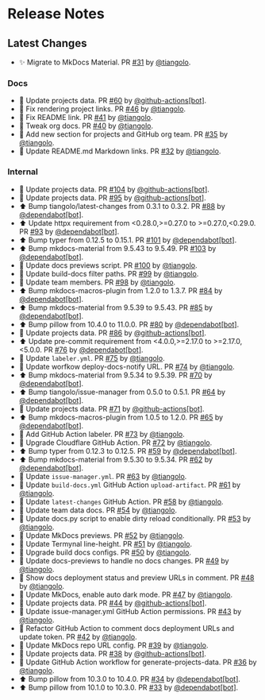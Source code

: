 # Release Notes

## Latest Changes

* ✨ Migrate to MkDocs Material. PR [#31](https://github.com/tiangolo/tiangolo.com/pull/31) by [@tiangolo](https://github.com/tiangolo).

### Docs

* 🔧 Update projects data. PR [#60](https://github.com/tiangolo/tiangolo.com/pull/60) by [@github-actions[bot]](https://github.com/apps/github-actions).
* 📝 Fix rendering project links. PR [#46](https://github.com/tiangolo/tiangolo.com/pull/46) by [@tiangolo](https://github.com/tiangolo).
* 📝 Fix README link. PR [#41](https://github.com/tiangolo/tiangolo.com/pull/41) by [@tiangolo](https://github.com/tiangolo).
* 📝 Tweak org docs. PR [#40](https://github.com/tiangolo/tiangolo.com/pull/40) by [@tiangolo](https://github.com/tiangolo).
* 📝 Add new section for projects and GitHub org team. PR [#35](https://github.com/tiangolo/tiangolo.com/pull/35) by [@tiangolo](https://github.com/tiangolo).
* 📝 Update README.md Markdown links. PR [#32](https://github.com/tiangolo/tiangolo.com/pull/32) by [@tiangolo](https://github.com/tiangolo).

### Internal

* 🔧 Update projects data. PR [#104](https://github.com/tiangolo/tiangolo.com/pull/104) by [@github-actions[bot]](https://github.com/apps/github-actions).
* 🔧 Update projects data. PR [#95](https://github.com/tiangolo/tiangolo.com/pull/95) by [@github-actions[bot]](https://github.com/apps/github-actions).
* ⬆ Bump tiangolo/latest-changes from 0.3.1 to 0.3.2. PR [#88](https://github.com/tiangolo/tiangolo.com/pull/88) by [@dependabot[bot]](https://github.com/apps/dependabot).
* ⬆ Update httpx requirement from <0.28.0,>=0.27.0 to >=0.27.0,<0.29.0. PR [#93](https://github.com/tiangolo/tiangolo.com/pull/93) by [@dependabot[bot]](https://github.com/apps/dependabot).
* ⬆ Bump typer from 0.12.5 to 0.15.1. PR [#101](https://github.com/tiangolo/tiangolo.com/pull/101) by [@dependabot[bot]](https://github.com/apps/dependabot).
* ⬆ Bump mkdocs-material from 9.5.43 to 9.5.49. PR [#103](https://github.com/tiangolo/tiangolo.com/pull/103) by [@dependabot[bot]](https://github.com/apps/dependabot).
* 🔨 Update docs previews script. PR [#100](https://github.com/tiangolo/tiangolo.com/pull/100) by [@tiangolo](https://github.com/tiangolo).
* 🔧 Update build-docs filter paths. PR [#99](https://github.com/tiangolo/tiangolo.com/pull/99) by [@tiangolo](https://github.com/tiangolo).
* 🔧 Update team members. PR [#98](https://github.com/tiangolo/tiangolo.com/pull/98) by [@tiangolo](https://github.com/tiangolo).
* ⬆ Bump mkdocs-macros-plugin from 1.2.0 to 1.3.7. PR [#84](https://github.com/tiangolo/tiangolo.com/pull/84) by [@dependabot[bot]](https://github.com/apps/dependabot).
* ⬆ Bump mkdocs-material from 9.5.39 to 9.5.43. PR [#85](https://github.com/tiangolo/tiangolo.com/pull/85) by [@dependabot[bot]](https://github.com/apps/dependabot).
* ⬆ Bump pillow from 10.4.0 to 11.0.0. PR [#80](https://github.com/tiangolo/tiangolo.com/pull/80) by [@dependabot[bot]](https://github.com/apps/dependabot).
* 🔧 Update projects data. PR [#86](https://github.com/tiangolo/tiangolo.com/pull/86) by [@github-actions[bot]](https://github.com/apps/github-actions).
* ⬆ Update pre-commit requirement from <4.0.0,>=2.17.0 to >=2.17.0,<5.0.0. PR [#76](https://github.com/tiangolo/tiangolo.com/pull/76) by [@dependabot[bot]](https://github.com/apps/dependabot).
* 👷 Update `labeler.yml`. PR [#75](https://github.com/tiangolo/tiangolo.com/pull/75) by [@tiangolo](https://github.com/tiangolo).
* 👷 Update worfkow deploy-docs-notify URL. PR [#74](https://github.com/tiangolo/tiangolo.com/pull/74) by [@tiangolo](https://github.com/tiangolo).
* ⬆ Bump mkdocs-material from 9.5.34 to 9.5.39. PR [#70](https://github.com/tiangolo/tiangolo.com/pull/70) by [@dependabot[bot]](https://github.com/apps/dependabot).
* ⬆ Bump tiangolo/issue-manager from 0.5.0 to 0.5.1. PR [#64](https://github.com/tiangolo/tiangolo.com/pull/64) by [@dependabot[bot]](https://github.com/apps/dependabot).
* 🔧 Update projects data. PR [#71](https://github.com/tiangolo/tiangolo.com/pull/71) by [@github-actions[bot]](https://github.com/apps/github-actions).
* ⬆ Bump mkdocs-macros-plugin from 1.0.5 to 1.2.0. PR [#65](https://github.com/tiangolo/tiangolo.com/pull/65) by [@dependabot[bot]](https://github.com/apps/dependabot).
* 👷 Add GitHub Action labeler. PR [#73](https://github.com/tiangolo/tiangolo.com/pull/73) by [@tiangolo](https://github.com/tiangolo).
* 👷 Upgrade Cloudflare GitHub Action. PR [#72](https://github.com/tiangolo/tiangolo.com/pull/72) by [@tiangolo](https://github.com/tiangolo).
* ⬆ Bump typer from 0.12.3 to 0.12.5. PR [#59](https://github.com/tiangolo/tiangolo.com/pull/59) by [@dependabot[bot]](https://github.com/apps/dependabot).
* ⬆ Bump mkdocs-material from 9.5.30 to 9.5.34. PR [#62](https://github.com/tiangolo/tiangolo.com/pull/62) by [@dependabot[bot]](https://github.com/apps/dependabot).
* 👷 Update `issue-manager.yml`. PR [#63](https://github.com/tiangolo/tiangolo.com/pull/63) by [@tiangolo](https://github.com/tiangolo).
* 👷 Update `build-docs.yml` GitHub Action `upload-artifact`. PR [#61](https://github.com/tiangolo/tiangolo.com/pull/61) by [@tiangolo](https://github.com/tiangolo).
* 👷 Update `latest-changes` GitHub Action. PR [#58](https://github.com/tiangolo/tiangolo.com/pull/58) by [@tiangolo](https://github.com/tiangolo).
* 📝 Update team data docs. PR [#54](https://github.com/tiangolo/tiangolo.com/pull/54) by [@tiangolo](https://github.com/tiangolo).
* 🔨 Update docs.py script to enable dirty reload conditionally. PR [#53](https://github.com/tiangolo/tiangolo.com/pull/53) by [@tiangolo](https://github.com/tiangolo).
* 🔧 Update MkDocs previews. PR [#52](https://github.com/tiangolo/tiangolo.com/pull/52) by [@tiangolo](https://github.com/tiangolo).
* 💄 Update Termynal line-height. PR [#51](https://github.com/tiangolo/tiangolo.com/pull/51) by [@tiangolo](https://github.com/tiangolo).
* 👷 Upgrade build docs configs. PR [#50](https://github.com/tiangolo/tiangolo.com/pull/50) by [@tiangolo](https://github.com/tiangolo).
* 👷 Update docs-previews to handle no docs changes. PR [#49](https://github.com/tiangolo/tiangolo.com/pull/49) by [@tiangolo](https://github.com/tiangolo).
* 👷 Show docs deployment status and preview URLs in comment. PR [#48](https://github.com/tiangolo/tiangolo.com/pull/48) by [@tiangolo](https://github.com/tiangolo).
* 🔧 Update MkDocs, enable auto dark mode. PR [#47](https://github.com/tiangolo/tiangolo.com/pull/47) by [@tiangolo](https://github.com/tiangolo).
* 🔧 Update projects data. PR [#44](https://github.com/tiangolo/tiangolo.com/pull/44) by [@github-actions[bot]](https://github.com/apps/github-actions).
* 👷 Update issue-manager.yml GitHub Action permissions. PR [#43](https://github.com/tiangolo/tiangolo.com/pull/43) by [@tiangolo](https://github.com/tiangolo).
* 👷 Refactor GitHub Action to comment docs deployment URLs and update token. PR [#42](https://github.com/tiangolo/tiangolo.com/pull/42) by [@tiangolo](https://github.com/tiangolo).
* 🔧 Update MkDocs repo URL config. PR [#39](https://github.com/tiangolo/tiangolo.com/pull/39) by [@tiangolo](https://github.com/tiangolo).
* 🔧 Update projects data. PR [#38](https://github.com/tiangolo/tiangolo.com/pull/38) by [@github-actions[bot]](https://github.com/apps/github-actions).
* 🔧 Update GitHub Action workflow for generate-projects-data. PR [#36](https://github.com/tiangolo/tiangolo.com/pull/36) by [@tiangolo](https://github.com/tiangolo).
* ⬆ Bump pillow from 10.3.0 to 10.4.0. PR [#34](https://github.com/tiangolo/tiangolo.com/pull/34) by [@dependabot[bot]](https://github.com/apps/dependabot).
* ⬆ Bump pillow from 10.1.0 to 10.3.0. PR [#33](https://github.com/tiangolo/tiangolo.com/pull/33) by [@dependabot[bot]](https://github.com/apps/dependabot).

